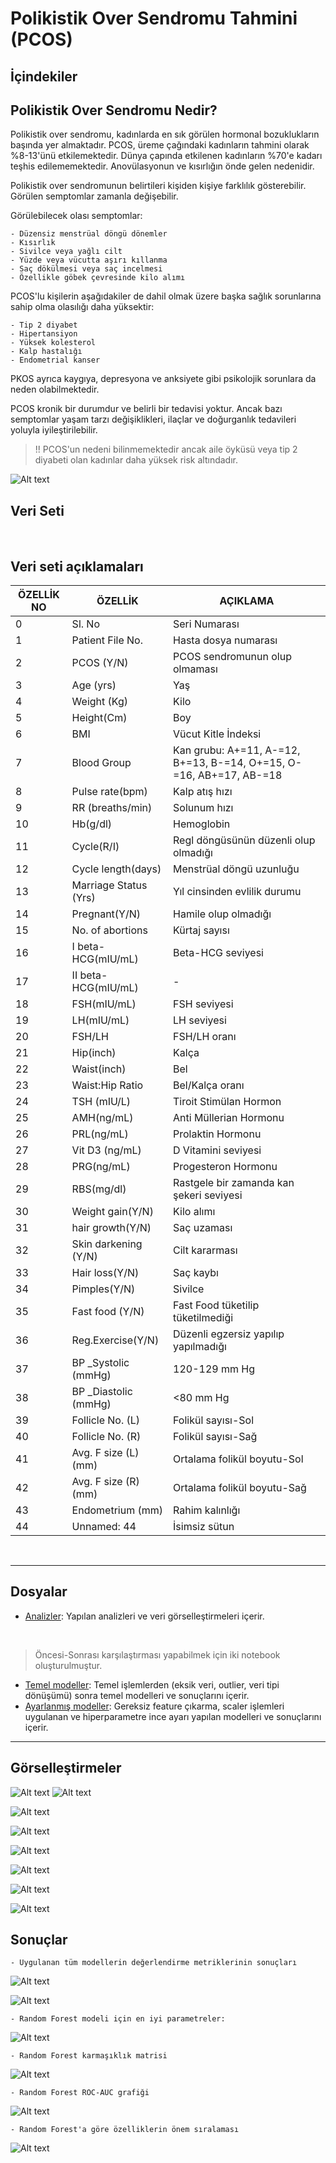 # Polikistik Over Sendromu Tahmini (PCOS)

## İçindekiler


## Polikistik Over Sendromu Nedir?
Polikistik over sendromu,  kadınlarda en sık görülen hormonal bozuklukların başında yer almaktadır. PCOS, üreme çağındaki kadınların tahmini olarak %8-13'ünü etkilemektedir. Dünya çapında etkilenen kadınların %70'e kadarı teşhis edilememektedir. Anovülasyonun ve kısırlığın önde gelen nedenidir.

Polikistik over sendromunun belirtileri kişiden kişiye farklılık gösterebilir. Görülen semptomlar zamanla değişebilir.

Görülebilecek olası semptomlar:
```
- Düzensiz menstrüal döngü dönemler
- Kısırlık
- Sivilce veya yağlı cilt
- Yüzde veya vücutta aşırı kıllanma
- Saç dökülmesi veya saç incelmesi
- Özellikle göbek çevresinde kilo alımı
```

PCOS'lu kişilerin aşağıdakiler de dahil olmak üzere başka sağlık sorunlarına sahip olma olasılığı daha yüksektir:
```
- Tip 2 diyabet
- Hipertansiyon 
- Yüksek kolesterol
- Kalp hastalığı
- Endometrial kanser 
```
PKOS ayrıca kaygıya, depresyona ve anksiyete gibi psikolojik sorunlara da neden olabilmektedir. 

PCOS kronik bir durumdur ve belirli bir tedavisi yoktur. Ancak bazı semptomlar yaşam tarzı değişiklikleri, ilaçlar ve doğurganlık tedavileri yoluyla iyileştirilebilir.  

> !! PCOS'un nedeni bilinmemektedir ancak aile öyküsü veya tip 2 diyabeti olan kadınlar daha yüksek risk altındadır.

![Alt text](analysis-images/pcos_nonpcos.png)

## Veri Seti


<br/>

## Veri seti açıklamaları

 |**ÖZELLİK NO**|**ÖZELLİK**|**AÇIKLAMA**|
 |---|---|---|
 0   |Sl. No | Seri Numarası  
 1   |Patient File No. | Hasta dosya numarası 
 2   |PCOS (Y/N) | PCOS sendromunun olup olmaması
 3   |Age (yrs) | Yaş    
 4   |Weight (Kg) | Kilo      
 5   |Height(Cm) | Boy              
 6   |BMI | Vücut Kitle İndeksi                   
 7   |Blood Group | Kan grubu: A+=11, A-=12, B+=13, B-=14, O+=15, O-=16, AB+=17, AB-=18           
 8   |Pulse rate(bpm) | Kalp atış hızı         
 9   |RR (breaths/min) | Solunum hızı    
 10  |Hb(g/dl) | Hemoglobin                
 11  |Cycle(R/I) | Regl döngüsünün düzenli olup olmadığı          
 12  |Cycle length(days) | Menstrüal döngü uzunluğu       
 13  |Marriage Status (Yrs) | Yıl cinsinden evlilik durumu
 14  |Pregnant(Y/N) | Hamile olup olmadığı            
 15  |No. of abortions | Kürtaj sayısı         
 16  |I beta-HCG(mIU/mL) | Beta-HCG seviyesi  
 17  |II beta-HCG(mIU/mL) | -  
 18  |FSH(mIU/mL) | FSH seviyesi              
 19  |LH(mIU/mL) | LH seviyesi               
 20  |FSH/LH | FSH/LH oranı                   
 21  |Hip(inch) | Kalça                 
 22  |Waist(inch) | Bel                
 23  |Waist:Hip Ratio | Bel/Kalça oranı         
 24  |TSH (mIU/L) | Tiroit Stimülan Hormon            
 25  |AMH(ng/mL) | Anti Müllerian Hormonu
 26  |PRL(ng/mL) | Prolaktin Hormonu               
 27  |Vit D3 (ng/mL) | D Vitamini seviyesi         
 28  |PRG(ng/mL) | Progesteron Hormonu              
 29  |RBS(mg/dl) | Rastgele bir zamanda kan şekeri seviyesi                
 30  |Weight gain(Y/N) | Kilo alımı        
 31  |hair growth(Y/N) | Saç uzaması        
 32  |Skin darkening (Y/N) | Cilt kararması
 33  |Hair loss(Y/N) | Saç kaybı          
 34  |Pimples(Y/N) | Sivilce            
 35  |Fast food (Y/N) | Fast Food tüketilip tüketilmediği         
 36  |Reg.Exercise(Y/N) | Düzenli egzersiz yapılıp yapılmadığı      
 37  |BP _Systolic (mmHg) | 120-129 mm Hg      
 38  |BP _Diastolic (mmHg) | <80 mm Hg    
 39  |Follicle No. (L) | Folikül sayısı-Sol      
 40  |Follicle No. (R) | Folikül sayısı-Sağ   
 41  |Avg. F size (L) (mm) | Ortalama folikül boyutu-Sol   
 42  |Avg. F size (R) (mm) | Ortalama folikül boyutu-Sağ    
 43  |Endometrium (mm) | Rahim kalınlığı         
 44  |Unnamed: 44 | İsimsiz sütun

<br/>

---
## Dosyalar
* [Analizler](analysis.ipynb): Yapılan analizleri ve veri görselleştirmeleri içerir.
<br/>

> Öncesi-Sonrası karşılaştırması yapabilmek için iki notebook oluşturulmuştur.
* [Temel modeller](base_models.ipynb): Temel işlemlerden (eksik veri, outlier, veri tipi dönüşümü) sonra temel modelleri ve sonuçlarını içerir.
* [Ayarlanmış modeller](tuned_models.ipynb): Gereksiz feature çıkarma, scaler işlemleri uygulanan ve hiperparametre ince ayarı yapılan modelleri ve sonuçlarını içerir.
---


## Görselleştirmeler
![Alt text](analysis-images/image-1.png)  ![Alt text](analysis-images/image.png) 

![Alt text](analysis-images/image-2.png)

![Alt text](analysis-images/image-3.png)

![Alt text](analysis-images/image-6.png)

![Alt text](analysis-images/image-4.png)

![Alt text](analysis-images/image-5.png)

![Alt text](analysis-images/image-7.png)

## Sonuçlar
    - Uygulanan tüm modellerin değerlendirme metriklerinin sonuçları
![Alt text](analysis-images/comp_table.png)

![Alt text](analysis-images/comparison.png)


    - Random Forest modeli için en iyi parametreler:
![Alt text](analysis-images/bestparams.png)

    - Random Forest karmaşıklık matrisi
![Alt text](analysis-images/confusionmatrix.png)

    - Random Forest ROC-AUC grafiği
![Alt text](analysis-images/roc.png)

    - Random Forest'a göre özelliklerin önem sıralaması 
![Alt text](analysis-images/featureimportance.png)